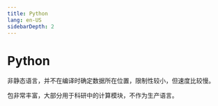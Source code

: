 ```yaml
---
title: Python
lang: en-US
sidebarDepth: 2
---
```


# Python

非静态语言，并不在编译时确定数据所在位置，限制性较小，但速度比较慢。

包非常丰富，大部分用于科研中的计算模块，不作为生产语言。